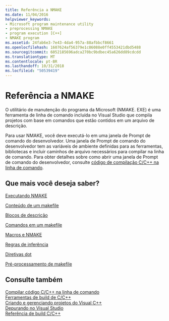 ```yaml
---
title: Referência a NMAKE
ms.date: 11/04/2016
helpviewer_keywords:
- Microsoft program maintenance utility
- preprocessing NMAKE
- program execution [C++]
- NMAKE program
ms.assetid: 24fab6e3-7e43-4da4-957a-88afbbcf8661
ms.openlocfilehash: 1607624af56379e1c86088e0ff4553421dbd5488
ms.sourcegitcommit: 6052185696adca270bc9bdbec45a626dd89cdcdd
ms.translationtype: MT
ms.contentlocale: pt-BR
ms.lasthandoff: 10/31/2018
ms.locfileid: "50539419"
---
```

# <a name="nmake-reference"></a>Referência a NMAKE

O utilitário de manutenção do programa da Microsoft (NMAKE. EXE) é uma ferramenta de linha de comando incluída no Visual Studio que compila projetos com base em comandos que estão contidos em um arquivo de descrição.

Para usar NMAKE, você deve executá-lo em uma janela de Prompt de comando do desenvolvedor. Uma janela de Prompt de comando do desenvolvedor tem as variáveis de ambiente definidas para as ferramentas, bibliotecas e incluir caminhos de arquivo necessários para compilar na linha de comando. Para obter detalhes sobre como abrir uma janela de Prompt de comando do desenvolvedor, consulte [código de compilação C/C++ na linha de comando](../build/building-on-the-command-line.md).

## <a name="what-do-you-want-to-know-more-about"></a>Que mais você deseja saber?

[Executando NMAKE](../build/running-nmake.md)

[Conteúdo de um makefile](../build/contents-of-a-makefile.md)

[Blocos de descrição](../build/description-blocks.md)

[Comandos em um makefile](../build/commands-in-a-makefile.md)

[Macros e NMAKE](../build/macros-and-nmake.md)

[Regras de inferência](../build/inference-rules.md)

[Diretivas dot](../build/dot-directives.md)

[Pré-processamento de makefile](../build/makefile-preprocessing.md)

## <a name="see-also"></a>Consulte também

[Compilar código C/C++ na linha de comando](../build/building-on-the-command-line.md)<br/>
[Ferramentas de build de C/C++](../build/reference/c-cpp-build-tools.md)<br/>
[Criando e gerenciando projetos do Visual C++](../ide/creating-and-managing-visual-cpp-projects.md)<br/>
[Depurando no Visual Studio](/visualstudio/debugger/debugging-in-visual-studio)<br/>
[Referência de build C/C++](../build/reference/c-cpp-building-reference.md)